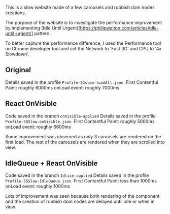 This is a slow website made of a few carousels and rubbish dom nodes creations.

The purpose of the website is to investigate the performance improvement by implementing (Idle Until Urgent)[https://philipwalton.com/articles/idle-until-urgent/] pattern.

To better capture the performance difference, I used the Performance tool on Chrome developer tool and set the Network to 'Fast 3G' and CPU to '4x Slowdown'.

## Original
Details saved in the profile `Profile-3Gslow-loadAll.json`.
First Contentful Paint: roughly 6000ms
onLoad event: roughly 7000ms

## React OnVisible
Code saved in the branch `onVisible-applied`
Details saved in the profile `Profile-3GSlow-onVisible.json`.
First Contentful Paint: roughly 5000ms
onLoad event: roughly 6600ms

Some improvement was observed as only 3 carousels are rendered on the first load. The rest of the carousels are rendered when they are scrolled into view.

## IdleQueue + React OnVisible
Code saved in the branch `Idlize-applied`
Details saved in the profile `Profile-3GSlow-IdleQueue.json`.
First Contentful Paint: less than 1000ms
onLoad event: roughly 1000ms

Lots of improvement was seen because both rendering of the component and the creation of rubbish dom nodes are delayed until idle or when in view.
